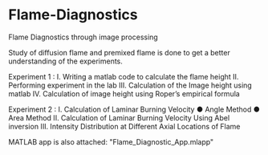 # Flame-Diagnostics
Flame Diagnostics through image processing

Study of diffusion flame and premixed flame is done to get a better understanding of the experiments.

Experiment 1 : 
I. Writing a matlab code to calculate the flame height 
II. Performing experiment in the lab 
III. Calculation of the Image height using matlab 
IV. Calculation of image height using Roper’s empirical formula

Experiment 2 : 
I. Calculation of Laminar Burning Velocity 
● Angle Method 
● Area Method 
II. Calculation of Laminar Burning Velocity Using Abel inversion 
III. Intensity Distribution at Different Axial Locations of Flame

MATLAB app is also attached: "Flame_Diagnostic_App.mlapp"
